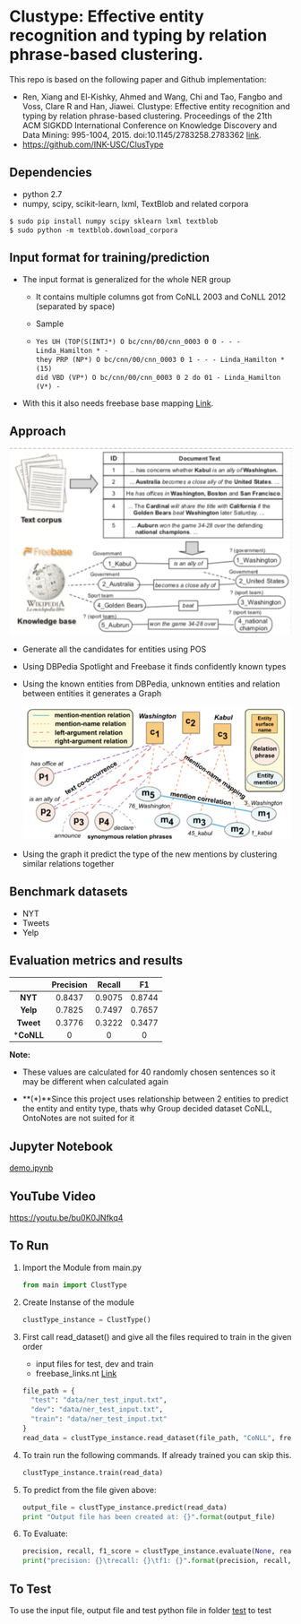 # Clustype: Effective entity recognition and typing by relation phrase-based clustering.

This repo is based on the following paper and Github implementation:

*   Ren, Xiang and El-Kishky, Ahmed and Wang, Chi and Tao, Fangbo and Voss, Clare R and Han, Jiawei. Clustype: Effective entity recognition and typing by relation phrase-based clustering. Proceedings of the 21th ACM SIGKDD International Conference on Knowledge Discovery and Data Mining: 995-1004, 2015. doi:10.1145/2783258.2783362 [link](http://web.engr.illinois.edu/~xren7/fp611-ren.pdf).
*   https://github.com/INK-USC/ClusType

## Dependencies

- python 2.7
- numpy, scipy, scikit-learn, lxml, TextBlob and related corpora

```
$ sudo pip install numpy scipy sklearn lxml textblob
$ sudo python -m textblob.download_corpora
```

## Input format for training/prediction

- The input format is generalized for the whole NER group

  - It contains multiple columns got from CoNLL 2003 and CoNLL 2012 (separated by space)

  - Sample

  - ```
    Yes UH (TOP(S(INTJ*) O bc/cnn/00/cnn_0003 0 0 - - - Linda_Hamilton * -
    they PRP (NP*) O bc/cnn/00/cnn_0003 0 1 - - - Linda_Hamilton * (15)
    did VBD (VP*) O bc/cnn/00/cnn_0003 0 2 do 01 - Linda_Hamilton (V*) -
    ```

- With this it also needs freebase base mapping [Link](https://drive.google.com/file/d/0Bw2KHcvHhx-gQ2RJVVJLSHJGYlk/view).

## Approach

![](./model1.png)



- Generate all the candidates for entities using POS

- Using DBPedia Spotlight and Freebase it finds confidently known types

- Using the known entities from DBPedia, unknown entities and relation between entities it generates a Graph

  ![](./model2.png)

  

- Using the graph it predict the type of the new mentions by clustering similar relations together

## Benchmark datasets

- NYT
- Tweets
- Yelp

## Evaluation metrics and results

|            | **Precision** | **Recall** |   F1   |
| :--------: | :-----------: | :--------: | :----: |
|  **NYT**   |    0.8437     |   0.9075   | 0.8744 |
|  **Yelp**  |    0.7825     |   0.7497   | 0.7657 |
| **Tweet**  |    0.3776     |   0.3222   | 0.3477 |
| ***CoNLL** |       0       |     0      |   0    |

**Note:** 

- These values are calculated for 40 randomly chosen sentences so it may be different when calculated again

- **(*)**Since this project uses relationship between 2 entities to predict the entity and entity type, thats why Group decided dataset CoNLL, OntoNotes are not suited for it

## Jupyter Notebook

[demo.ipynb](./demo.ipynb)

## YouTube Video

https://youtu.be/bu0K0JNfkq4

## To Run

1. Import the Module from main.py

   ```python
   from main import ClustType
   ```

2. Create Instanse of the module

   ```python
   clustType_instance = ClustType()
   ```

3. First call read_dataset() and give all the files required to train in the given order

   - input files for test, dev and train
   - freebase_links.nt [Link](https://drive.google.com/file/d/0Bw2KHcvHhx-gQ2RJVVJLSHJGYlk/view)

   ```python
   file_path = {
     "test": "data/ner_test_input.txt",
     "dev": "data/ner_test_input.txt",
     "train": "data/ner_test_input.txt"
   }
   read_data = clustType_instance.read_dataset(file_path, "CoNLL", freebase_link="data/freebase_links.nt")
   ```

4. To train run the following commands. If already trained you can skip this.

   ```python
   clustType_instance.train(read_data)
   ```

5. To predict from the file given above:

   ```python
   output_file = clustType_instance.predict(read_data)
   print "Output file has been created at: {}".format(output_file)
   ```

6. To Evaluate:

   ```python
   precision, recall, f1_score = clustType_instance.evaluate(None, read_data)
   print("precision: {}\trecall: {}\tf1: {}".format(precision, recall, f1_score))
   ```

## To Test

To use the input file, output file and test python file in folder [test](./tests) to test 
